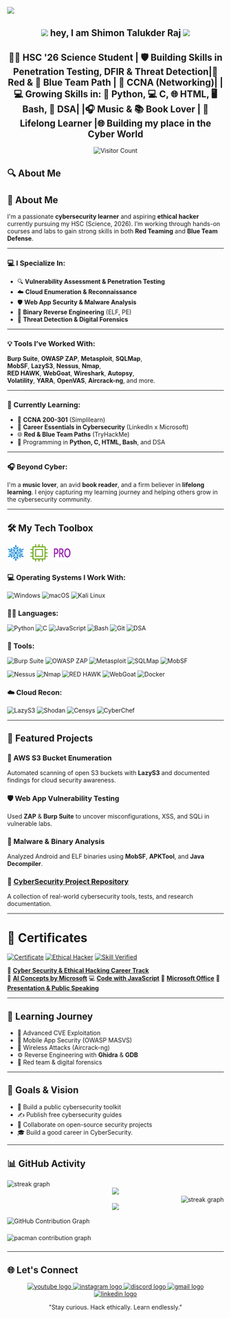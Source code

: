 ![](https://media.licdn.com/dms/image/v2/D5616AQEnUoVVPhjA_w/profile-displaybackgroundimage-shrink_350_1400/profile-displaybackgroundimage-shrink_350_1400/0/1711456067307?e=1753920000&v=beta&t=M3B_KK6O3zahEwz0R-VH0J0cH23D13b86cgvLI43Nss)

<div align="center">
<h2><img height="80" src="https://media.giphy.com/media/M9gbBd9nbDrOTu1Mqx/giphy.gif"  /> hey, I am Shimon Talukder Raj  <img src="https://emojis.slackmojis.com/emojis/images/1531849430/4246/blob-sunglasses.gif?1531849430" width="30"/>


<h2 align="center">
👨‍🎓 HSC '26 Science Student | 🛡️ Building Skills in Penetration Testing, DFIR & Threat Detection|🔴 Red & 🔵 Blue Team Path | 📡 CCNA (Networking)|
|💻 Growing Skills in: 🐍 Python, 💻 C, 🌐 HTML, 🖥️ Bash, 🧠 DSA|
|🎧 Music & 📚 Book Lover | 🚀 Lifelong Learner |🌐 Building my place in the Cyber World
</h2>

![Visitor Count](https://komarev.com/ghpvc/?username=rajtalukder159&style=flat-square&color=blue)
</div>

## 🔍 About Me
## 👋 About Me

I'm a passionate **cybersecurity learner** and aspiring **ethical hacker** currently pursuing my HSC (Science, 2026). I’m working through hands-on courses and labs to gain strong skills in both **Red Teaming** and **Blue Team Defense**.

---

### 💻 I Specialize In:
- 🔍 **Vulnerability Assessment & Penetration Testing**  
- ☁️ **Cloud Enumeration & Reconnaissance**  
- 🛡️ **Web App Security & Malware Analysis**  
- 🧠 **Binary Reverse Engineering** (ELF, PE)  
- 🧩 **Threat Detection & Digital Forensics**

---

### 💡 Tools I’ve Worked With:

**Burp Suite**, **OWASP ZAP**, **Metasploit**, **SQLMap**,  
**MobSF**, **LazyS3**, **Nessus**, **Nmap**,  
**RED HAWK**, **WebGoat**, **Wireshark**, **Autopsy**,  
**Volatility**, **YARA**, **OpenVAS**, **Aircrack-ng**, and more.

---

### 🧠 Currently Learning:
- 📘 **CCNA 200-301** (Simplilearn)  
- 🔐 **Career Essentials in Cybersecurity** (LinkedIn x Microsoft)  
- 🌐 **Red & Blue Team Paths** (TryHackMe)  
- 🐍 Programming in **Python, C, HTML, Bash**, and DSA

---

### 🎧 Beyond Cyber:
I'm a **music lover**, an avid **book reader**, and a firm believer in **lifelong learning**. 
I enjoy capturing my learning journey and helping others grow in the cybersecurity community.

---

## 🛠️ My Tech Toolbox
<a href='https://archiveprogram.github.com/'><img src='https://raw.githubusercontent.com/acervenky/animated-github-badges/master/assets/acbadge.gif' width='40' height='40'></a> <a href='https://docs.github.com/en/developers'><img src='https://raw.githubusercontent.com/acervenky/animated-github-badges/master/assets/devbadge.gif' width='40' height='40'></a> <a href='https://github.com/pricing'><img src='https://raw.githubusercontent.com/acervenky/animated-github-badges/master/assets/pro.gif' width='40' height='40'></a> 

### 💻 Operating Systems I Work With:
![Windows](https://img.shields.io/badge/Windows-0078D6?style=for-the-badge&logo=windows&logoColor=white)
![macOS](https://img.shields.io/badge/macOS-000000?style=for-the-badge&logo=apple&logoColor=white)
![Kali Linux](https://img.shields.io/badge/Kali_Linux-557C94?style=for-the-badge&logo=kalilinux&logoColor=white)

### 👨‍💻 Languages:
![Python](https://img.shields.io/badge/Python-3670A0?style=for-the-badge&logo=python&logoColor=white)
![C](https://img.shields.io/badge/C-00599C?style=for-the-badge&logo=c&logoColor=white)
![JavaScript](https://img.shields.io/badge/JavaScript-F7DF1E?style=for-the-badge&logo=javascript&logoColor=black)
![Bash](https://img.shields.io/badge/Bash-1f1f1f?style=for-the-badge&logo=gnu-bash&logoColor=white)
![Git](https://img.shields.io/badge/Git-F05032?style=for-the-badge&logo=git&logoColor=white)
![DSA](https://img.shields.io/badge/DSA-FFA500?style=for-the-badge&logo=data&logoColor=white)

### 🧰 Tools:
![Burp Suite](https://img.shields.io/badge/Burp_Suite-FE7A16?style=for-the-badge&logo=burpsuite&logoColor=white)
![OWASP ZAP](https://img.shields.io/badge/OWASP_ZAP-000000?style=for-the-badge&logo=OWASP&logoColor=white)
![Metasploit](https://img.shields.io/badge/Metasploit-4E8EE9?style=for-the-badge)
![SQLMap](https://img.shields.io/badge/SQLMap-9B59B6?style=for-the-badge)
![MobSF](https://img.shields.io/badge/MobSF-000000?style=for-the-badge)

![Nessus](https://img.shields.io/badge/Nessus-003366?style=for-the-badge)
![Nmap](https://img.shields.io/badge/Nmap-0070C0?style=for-the-badge&logo=gnometerminal&logoColor=white)
![RED HAWK](https://img.shields.io/badge/RED_HAWK-CC0000?style=for-the-badge&logo=target&logoColor=white)
![WebGoat](https://img.shields.io/badge/WebGoat-800000?style=for-the-badge&logo=goat&logoColor=white)
![Docker](https://img.shields.io/badge/Docker-2496ED?style=for-the-badge&logo=docker&logoColor=white)


### ☁️ Cloud Recon:
![LazyS3](https://img.shields.io/badge/LazyS3-333333?style=for-the-badge)
![Shodan](https://img.shields.io/badge/Shodan-FF0000?style=for-the-badge)
![Censys](https://img.shields.io/badge/Censys-0073CF?style=for-the-badge)
![CyberChef](https://img.shields.io/badge/CyberChef-5A5A5A?style=for-the-badge&logo=apache&logoColor=white)

---

## 🚀 Featured Projects

### 🔎 AWS S3 Bucket Enumeration
Automated scanning of open S3 buckets with **LazyS3** and documented findings for cloud security awareness.

### 🛡️ Web App Vulnerability Testing
Used **ZAP** & **Burp Suite** to uncover misconfigurations, XSS, and SQLi in vulnerable labs.

### 🔬 Malware & Binary Analysis
Analyzed Android and ELF binaries using **MobSF**, **APKTool**, and **Java Decompiler**.

### 🔗 [CyberSecurity Project Repository](https://github.com/rajtalukder159/CyberSecurity-Project)
A collection of real-world cybersecurity tools, tests, and research documentation.

---
# 📜 Certificates

[![Certificate](https://img.shields.io/badge/Certified-CyberSecurity-blueviolet?style=for-the-badge&logo=Hackaday&logoColor=white)](https://ostad.app/share/certificate/a27041-shimon-talukder-raj)
[![Ethical Hacker](https://img.shields.io/badge/Ethical%20Hacker-Yes-success?style=for-the-badge&logo=TryHackMe&logoColor=white)](https://ostad.app)
[![Skill Verified](https://img.shields.io/badge/Skill-Verified-green?style=for-the-badge&logo=Ostad)](https://ostad.app)

👾 **[Cyber Security & Ethical Hacking Career Track](https://ostad.app/share/certificate/a27041-shimon-talukder-raj)**  
🤖 **[AI Concepts by Microsoft](https://learn.microsoft.com/en-us/users/shimontalukder-6374/achievements/xqmrgz8y)**
💻 **[Code with JavaScript](https://ostad.app/share/certificate/c23451-shimon-talukder-raj)**
💼 **[Microsoft Office](https://10minuteschool.com/certificate/67cec609d1f0a/)**
🎤 **[Presentation & Public Speaking](https://10minuteschool.com/certificate/643792c61516a/)**

---
## 📘 Learning Journey
- 🔧 Advanced CVE Exploitation
- 📱 Mobile App Security (OWASP MASVS)
- 📡 Wireless Attacks (Aircrack-ng)
- ⚙️ Reverse Engineering with **Ghidra** & **GDB**
- 👾 Red team & digital forensics

---

## 🧠 Goals & Vision
- 🧰 Build a public cybersecurity toolkit 
- ✍️ Publish free cybersecurity guides
- 🤝 Collaborate on open-source security projects
- 🎓 Build a good career in CyberSecurity. 

---

## 📊 GitHub Activity
<div align="left">
<img src="https://streak-stats.demolab.com?user=maurodesouza&locale=en&mode=daily&theme=dark&hide_border=false&border_radius=5&order=3" height="220" alt="streak graph"  />
</div>
<div align="Center">
<img src="https://github-readme-stats.vercel.app/api?username=rajtalukder159&count_private=true&show_icons=true&theme=algolia" />
</div>
<div align="right">
<img src="https://api.vaunt.dev/v1/github/entities/rajtalukder159/contributions?format=svg&private=false" height="220" alt="streak graph"  />
</div>
<div align="Center">
<img src="https://github-profile-trophy.vercel.app/?username=rajtalukder159&theme=darkhub]https://github.com/ryo-ma/github-profile-trophy" />
</div>

![GitHub Contribution Graph](https://github-readme-activity-graph.vercel.app/graph?username=rajtalukder159&theme=github-dark)

###

<picture>
  <source media="(prefers-color-scheme: dark)" srcset="https://raw.githubusercontent.com/rajtalukder159/rajtalukder159/output/pacman-contribution-graph-dark.svg">
  <source media="(prefers-color-scheme: light)" srcset="https://raw.githubusercontent.com/rajtalukder159/rajtalukder159/output/pacman-contribution-graph.svg">
  <img alt="pacman contribution graph" src="https://raw.githubusercontent.com/rajtalukder159/rajtalukder159/output/pacman-contribution-graph.svg">
</picture>

###

---

## 🌐 Let's Connect
<div align="center">
  <a href="https://www.youtube.com/@study_by_raj" target="_blank">
    <img src="https://img.shields.io/static/v1?message=Youtube&logo=youtube&label=&color=FF0000&logoColor=white&labelColor=&style=for-the-badge" height="35" alt="youtube logo" />
  </a>
  
  <a href="https://www.instagram.com/rajtalukder_159" target="_blank">
    <img src="https://img.shields.io/static/v1?message=Instagram&logo=instagram&label=&color=E4405F&logoColor=white&labelColor=&style=for-the-badge" height="35" alt="instagram logo" />
  </a>
  
  <a href="https://discord.com/channels/@me/1376968734735990877" target="_blank">
    <img src="https://img.shields.io/static/v1?message=Discord&logo=discord&label=&color=7289DA&logoColor=white&labelColor=&style=for-the-badge" height="35" alt="discord logo" />
  </a>
  
  <a href="mailto:rajtalukder2006@gmail.com" target="_blank">
    <img src="https://img.shields.io/static/v1?message=Gmail&logo=gmail&label=&color=D14836&logoColor=white&labelColor=&style=for-the-badge" height="35" alt="gmail logo" />
  </a>
  
  <a href="www.linkedin.com/in/shimon-talukder-646860295" target="_blank">
    <img src="https://img.shields.io/static/v1?message=LinkedIn&logo=linkedin&label=&color=0077B5&logoColor=white&labelColor=&style=for-the-badge" height="35" alt="linkedin logo" />
  </a>

"Stay curious. Hack ethically. Learn endlessly."
</div>
